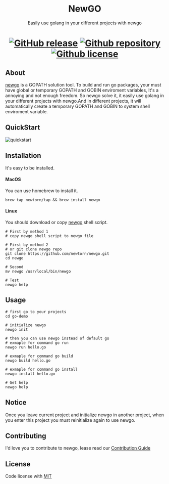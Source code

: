 
<div align="center">
<h1>NewGO</h1>

Easily use golang in your different projects with newgo

[![GitHub release](https://img.shields.io/github/release/newtorn/newgo.svg)](https://github.com/newtorn/newgo/releases)
[![Github repository](https://img.shields.io/appveyor/ci/gruntjs/grunt.svg)](https://github.com/newtorn/newgo.git)
[![Github license](https://img.shields.io/github/license/newtorn/newgo.svg)](LICENSE)
===
</div>

## About
[newgo](https://github.com/newtorn/newgo.git) is a GOPATH solution tool. 
To build and run go packages, your must have global or temporary GOPATH and GOBIN enviroment variables, It's a annoying and not enough freedom.
So newgo solve it, it easily use golang in your different projects with newgo.And in different projects, it will automatically create a temporary GOPATH and GOBIN to system shell enviroment variable.


## QuickStart
![quickstart](assets/quickstart.gif)


## Installation

It's easy to be installed.

#### MacOS
You can use homebrew to install it.
```
brew tap newtorn/tap && brew install newgo
```

#### Linux
You should download or copy [newgo](https://github.com/newtorn/newgo.git) shell script.
```
# First by method 1
# copy newgo shell script to newgo file

# First by method 2
# or git clone newgo repo
git clone https://github.com/newtorn/newgo.git
cd newgo

# Second
mv newgo /usr/local/bin/newgo

# Test
newgo help
```

## Usage
```
# first go to your projects
cd go-demo

# initialize newgo
newgo init

# then you can use newgo instead of default go
# exmaple for command go run
newgo run hello.go

# exmaple for command go build
newgo build hello.go

# exmaple for command go install
newgo install hello.go

# Get help
newgo help
```

## Notice
Once you leave current project and initialize newgo in another project, when you enter this project you must reinitialize again to use newgo.

## Contributing
I'd love you to contribute to newgo, lease read our [Contribution Guide](CONTRIBUTING.md)

## License
Code license with [MIT](LICENSE)